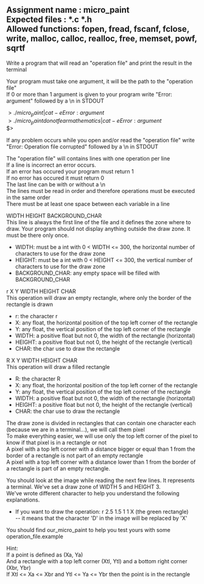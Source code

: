Assignment name  : micro_paint  
Expected files   : *.c *.h  
Allowed functions: fopen, fread, fscanf, fclose, write, malloc, calloc, realloc, free, memset, powf, sqrtf  
--------------------------------------------------------------------------------------  

Write a program that will read an "operation file" and print the result in the terminal  

Your program must take one argument, it will be the path to the "operation file"  
If 0 or more than 1 argument is given to your program write "Error: argument" followed by a \n in STDOUT  

$> ./micro_paint | cat -e  
Error: argument$  
$> ./micro_paint do not fear mathematics | cat -e  
Error: argument$  
$>   

If any problem occurs while you open and/or read the "operation file" write "Error: Operation file corrupted" followed by a \n in STDOUT  

The "operation file" will contains lines with one operation per line  
If a line is incorrect an error occurs.  
If an error has occured your program must return 1  
If no error has occured it must return 0  
The last line can be with or without a \n  
The lines must be read in order and therefore operations must be executed in the same order  
There must be at least one space between each variable in a line  

WIDTH HEIGHT BACKGROUND_CHAR  
This line is always the first line of the file and it defines the zone where to draw. Your program should not display anything outside the draw zone. It must be there only once.  
- WIDTH: must be a int with 0 < WIDTH <= 300, the horizontal number of characters to use for the draw zone  
- HEIGHT: must be a int with 0 < HEIGHT <= 300, the vertical number of characters to use for the draw zone   
- BACKGROUND_CHAR: any empty space will be filled with BACKGROUND_CHAR  

r X Y WIDTH HEIGHT CHAR  
This operation will draw an empty rectangle, where only the border of the rectangle is drawn  
- r: the character r  
- X: any float, the horizontal position of the top left corner of the rectangle  
- Y: any float, the vertical position of the top left corner of the rectangle  
- WIDTH: a positive float but not 0, the width of the rectangle (horizontal)  
- HEIGHT: a positive float but not 0, the height of the rectangle (vertical)  
- CHAR: the char use to draw the rectangle  
  
R X Y WIDTH HEIGHT CHAR  
This operation will draw a filled rectangle  
- R: the character R  
- X: any float, the horizontal position of the top left corner of the rectangle  
- Y: any float, the vertical position of the top left corner of the rectangle  
- WIDTH: a positive float but not 0, the width of the rectangle (horizontal)  
- HEIGHT: a positive float but not 0, the height of the rectangle (vertical)  
- CHAR: the char use to draw the rectangle  
  
The draw zone is divided in rectangles that can contain one character each (because we are in a terminal...), we will call them pixel  
To make everything easier, we will use only the top left corner of the pixel to know if that pixel is in a rectangle or not  
A pixel with a top left corner with a distance bigger or equal than 1 from the border of a rectangle is not part of an empty rectangle   
A pixel with a top left corner with a distance lower than 1 from the border of a rectangle is part of an empty rectangle.  

You should look at the image while reading the next few lines. It represents a terminal. We've set a draw zone of WIDTH 5 and HEIGHT 3.  
We've wrote different character to help you understand the following explanations.  
- If you want to draw the operation: r 2.5 1.5 1 1 X (the green rectangle)  
-- it means that the character 'D' in the image will be replaced by 'X'   

You should find our_micro_paint to help you test yours with some operation_file.example  

Hint:  
If a point is defined as (Xa, Ya)  
And a rectangle with a top left corner (Xtl, Ytl) and a bottom right corner (Xbr, Ybr)  
If Xtl <= Xa <= Xbr and Ytl <= Ya <= Ybr then the point is in the rectangle  